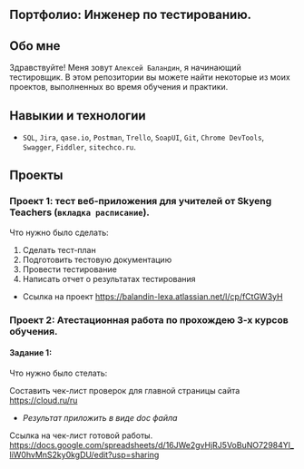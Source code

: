  ## Портфолио: Инженер по тестированию.
  
 ## Обо мне
  
Здравствуйте! Меня зовут ``Алексей Баландин``, я начинающий тестировщик.
В этом репозитории вы можете найти некоторые из моих проектов, выполненных во время обучения и практики.

## Навыкии и технологии

- ``SQL``, ``Jira``, ``qase.io``, ``Postman``, ``Trello``, ``SoapUI``, ``Git``, ``Chrome DevTools``, ``Swagger``, ``Fiddler``, ``sitechco.ru``.

## Проекты

### Проект 1: тест веб-приложения для учителей от Skyeng Teachers (`вкладка расписание`).

Что нужно было сделать:

1. Сделать тест-план
2. Подготовить тестовую документацию
3. Провести тестирование
4. Написать отчет о результатах тестирования

- Ссылка на проект https://balandin-lexa.atlassian.net/l/cp/fCtGW3yH

### Проект 2: Атестационная работа по прохождею 3-х курсов обучения.

#### Задание 1: 

Что нужно было стелать:

Составить чек-лист проверок для главной страницы сайта https://cloud.ru/ru

- _Результат приложить в виде doc файла_

Ссылка на чек-лист готовой работы. https://docs.google.com/spreadsheets/d/16JWe2gvHjRJ5VoBuNO72984Yl_liW0hvMnS2ky0kgDU/edit?usp=sharing


  

